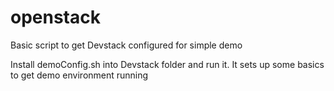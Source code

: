 # openstack
Basic script to get Devstack configured for simple demo

Install demoConfig.sh into Devstack folder and run it.  It sets up some basics to get demo environment running
